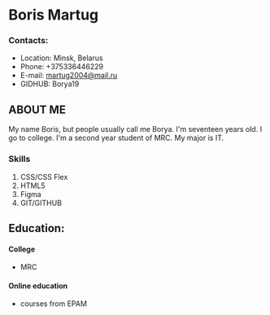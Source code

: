 # Boris Martug

### Contacts:

- Location: Minsk, Belarus
- Phone: +375336446229
- E-mail: martug2004@mail.ru
- GIDHUB: Borya19

## ABOUT ME

My name Boris, but people usually call me Borya.
I'm seventeen years old. I go to college. I'm a second year student of MRC. My major is IT.

### Skills

1. CSS/CSS Flex
2. HTML5
3. Figma
4. GIT/GITHUB

## Education:

#### College

- MRC

#### Online education

- courses from EPAM
